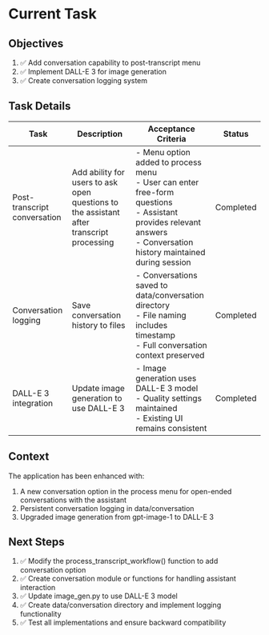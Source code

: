 # Current Task

## Objectives
1. ✅ Add conversation capability to post-transcript menu
2. ✅ Implement DALL-E 3 for image generation
3. ✅ Create conversation logging system

## Task Details

| Task | Description | Acceptance Criteria | Status |
|------|-------------|---------------------|--------|
| Post-transcript conversation | Add ability for users to ask open questions to the assistant after transcript processing | - Menu option added to process menu<br>- User can enter free-form questions<br>- Assistant provides relevant answers<br>- Conversation history maintained during session | Completed |
| Conversation logging | Save conversation history to files | - Conversations saved to data/conversation directory<br>- File naming includes timestamp<br>- Full conversation context preserved | Completed |
| DALL-E 3 integration | Update image generation to use DALL-E 3 | - Image generation uses DALL-E 3 model<br>- Quality settings maintained<br>- Existing UI remains consistent | Completed |

## Context
The application has been enhanced with:
1. A new conversation option in the process menu for open-ended conversations with the assistant
2. Persistent conversation logging in data/conversation
3. Upgraded image generation from gpt-image-1 to DALL-E 3

## Next Steps
1. ✅ Modify the process_transcript_workflow() function to add conversation option
2. ✅ Create conversation module or functions for handling assistant interaction
3. ✅ Update image_gen.py to use DALL-E 3 model
4. ✅ Create data/conversation directory and implement logging functionality
5. ✅ Test all implementations and ensure backward compatibility 